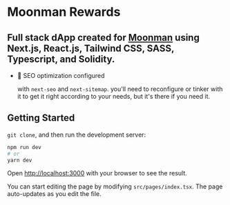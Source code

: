 # Moonman Rewards

Full stack dApp created for [Moonman](https://moonman.live) using Next.js, React.js, Tailwind CSS, SASS, Typescript, and Solidity.
---

- 🔎 SEO optimization configured

  with `next-seo` and `next-sitemap`. you'll need to reconfigure or tinker with it to get it right according to your needs, but it's there if you need it.


## Getting Started

`git clone`, and then run the development server:

```bash
npm run dev
# or
yarn dev
```

Open [http://localhost:3000](http://localhost:3000) with your browser to see the result.

You can start editing the page by modifying `src/pages/index.tsx`. The page auto-updates as you edit the file.
